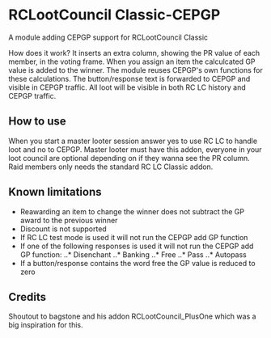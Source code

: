 # RCLootCouncil Classic-CEPGP
A module adding CEPGP support for RCLootCouncil Classic

How does it work? It inserts an extra column, showing the PR value of each member, in the voting frame. When you assign an item the calculcated GP value is added to the winner. The module reuses CEPGP's own functions for these calculations. The button/response text is forwarded to CEPGP and visible in CEPGP traffic. All loot will be visible in both RC LC history and CEPGP traffic.

## How to use
When you start a master looter session answer yes to use RC LC to handle loot and no to CEPGP. Master looter must have this addon, everyone in your loot council are optional depending on if they wanna see the PR column. Raid members only needs the standard RC LC Classic addon.

## Known limitations
* Reawarding an item to change the winner does not subtract the GP award to the previous winner
* Discount is not supported
* If RC LC test mode is used it will not run the CEPGP add GP function
* If one of the following responses is used it will not run the CEPGP add GP function:
..* Disenchant
..* Banking
..* Free
..* Pass
..* Autopass
* If a button/response contains the word free the GP value is reduced to zero

## Credits
Shoutout to bagstone and his addon RCLootCouncil_PlusOne which was a big inspiration for this.
